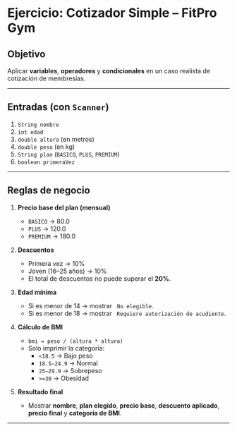 #  Ejercicio: Cotizador Simple – FitPro Gym

## Objetivo
Aplicar **variables**, **operadores** y **condicionales** en un caso realista de cotización de membresías.

---

## Entradas (con `Scanner`)
1. `String nombre`
2. `int edad`
3. `double altura` (en metros)
4. `double peso` (en kg)
5. `String plan` (`BASICO`, `PLUS`, `PREMIUM`)
6. `boolean primeraVez`

---

## Reglas de negocio

1. **Precio base del plan (mensual)**  
   - `BASICO` → 80.0  
   - `PLUS` → 120.0  
   - `PREMIUM` → 180.0  

2. **Descuentos**  
   - Primera vez → 10%  
   - Joven (16–25 años) → 10%  
   - El total de descuentos no puede superar el **20%**.  

3. **Edad mínima**  
   - Si es menor de 14 → mostrar ` No elegible`.  
   - Si es menor de 18 → mostrar ` Requiere autorización de acudiente`.  

4. **Cálculo de BMI**  
   - `bmi = peso / (altura * altura)`  
   - Solo imprimir la categoría:  
     - `<18.5` → Bajo peso  
     - `18.5–24.9` → Normal  
     - `25–29.9` → Sobrepeso  
     - `>=30` → Obesidad  

5. **Resultado final**  
   - Mostrar **nombre**, **plan elegido**, **precio base**, **descuento aplicado**, **precio final** y **categoría de BMI**.

---



